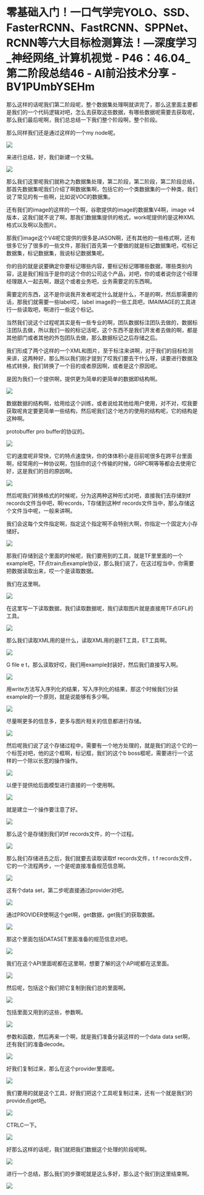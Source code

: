 # 零基础入门！一口气学完YOLO、SSD、FasterRCNN、FastRCNN、SPPNet、RCNN等六大目标检测算法！—深度学习_神经网络_计算机视觉 - P46：46.04_第二阶段总结46 - AI前沿技术分享 - BV1PUmbYSEHm

那么这样的话呢我们第二阶段呢，整个数据集处理啊就讲完了，那么这里面主要都是我们的一个代码逻辑对吧，怎么去获取这些数据，有哪些数据呢需要去获取呢，那么我们最后呢啊，我们总总结一下我们整个阶段啊，整个阶段。

那么同样我们还是通过这样的一个my node呢。

![](img/d58ebb1ce4eabce428b04decafeccf4b_1.png)

来进行总结，好，我们新建一个文稿。

![](img/d58ebb1ce4eabce428b04decafeccf4b_3.png)

那么我们这里呢我们就称之为数据集处理，第二阶段，第二阶段，第二阶段总结，那首先数据集呢我们介绍了啊数据集啊，包括它的一个类数据集的一个种类，我们说了常见的有一些啊，比如说VOC的数据集。

还有我们的image的这样的一个啊，谷歌提供的image的数据集V4啊，image v4版本，这我们就不说了啊，那我们数据集提供的格式，work呢提供的是这种XML格式以及啊以及图片。

那我们image这个V4呢它提供的很多是JASON啊，还有其他的一些格式啊，还有很多它分了很多的一些文件，那我们首先第一个要做的就是标记数据集吧，哎标记数据集，标记数据集，我说标记数据集呢。

你的目的就是说要确定你要标记哪些内容，要标记标记哪哪些数据，哪些类别内容，这是我们相当于是你的这个你的公司这个产品，对吧，你的或者说你这个经理经理跟人一起去啊，跟这个或者业务吧，业务需要定的东西啊。

需要定的东西，这不是你说我开发者呢定什么就是什么，不是的啊，然后那需要的话，那我们就需要一些label哎，label image的一些工具吧，IMAIMAGE的工具进行一些读取吧，啊进行一些这个标记。

当然我们说这个过程呢其实是有一些专业的啊，团队数据标注团队去做的，数据标注团队去做，所以我们一般的标记活呢，这个东西不是我们开发者去做的啊，都是其他部门或者其他的外包团队去做，那么数据标记之后存储之后。

我们形成了两个这样的一个XML和图片，至于标注来讲啊，对于我们的目标检测来讲，这两种好，那么所以我们刚才提到了哎我们要去干什么呀，读要进行数据及格式转换，我们转换了一个目的或者原因啊，或者是这个原因呢。

是因为我们一个提供啊，提供更为简单的更简单的数据即结构啊。

![](img/d58ebb1ce4eabce428b04decafeccf4b_5.png)

数据数据的结构啊，给用给这个训练，或者说给其他给用户使用，对不对，哎我要获取呢肯定要更简单一些结构，然后呢我们这个地方的使用的结构呢，它的结构是这种啊。

protobuffer pro buffer的协议的。

![](img/d58ebb1ce4eabce428b04decafeccf4b_7.png)

它的速度呢非常快，它的特点速度快，你的体体积小是目前呢很多在跨平台里面啊，经常用的一种协议啊，包括你的这个传输的时候，GRPC啊等等都会去使用它好，这是我们的目的原因啊。



![](img/d58ebb1ce4eabce428b04decafeccf4b_9.png)

然后呢我们转换格式的时候呢，分为这两种这种形式对吧，直接我们去存储到tf records文件当中吧，啊records，T存储到这种tf records文件当中，那么存储这个文件当中呢，一般来讲啊。

我们会这每个文件指定啊，指定这个指定啊不会特别大啊，你指定一个固定大小存储好。

![](img/d58ebb1ce4eabce428b04decafeccf4b_11.png)

那我们存储到这个里面的时候呢，我们要用到的工具，就是TF里里面的一个example吧，TF点train点example协议，那么我们说了，在这过程当中，你需要把数据读取出来，哎一个是读取数据。

我们在这里啊。

![](img/d58ebb1ce4eabce428b04decafeccf4b_13.png)

在这里写一下读取数据，我们读取数据呢，我们读取图片就是直接用TF点GFL的工具。

![](img/d58ebb1ce4eabce428b04decafeccf4b_15.png)

那么我们读取XML用的是什么，读取XML用的是ET工具，ET工具啊。

![](img/d58ebb1ce4eabce428b04decafeccf4b_17.png)

G file e t，那么读取好哎，我们用example封装好，然后我们直接写入啊。

![](img/d58ebb1ce4eabce428b04decafeccf4b_19.png)

用write方法写入序列化的结果，写入序列化的结果，那这个时候我们分装example的一个原则，就是说能够有多少啊。



![](img/d58ebb1ce4eabce428b04decafeccf4b_21.png)

尽量啊更多的信息多，更多与图片相关的信息都进行存储。

![](img/d58ebb1ce4eabce428b04decafeccf4b_23.png)

然后呢我们说了这个存储过程中，需要有一个地方处理的，就是我们的这个它的一个标签对吧，他的这个框啊，标记框，我们的这个b boss框呢，需要进行一个这样的一个除以长宽的操作操作。



![](img/d58ebb1ce4eabce428b04decafeccf4b_25.png)

以便于提供给后面模型进行直接的一个使用啊。

![](img/d58ebb1ce4eabce428b04decafeccf4b_27.png)

就是建立一个操作要注意了好。

![](img/d58ebb1ce4eabce428b04decafeccf4b_29.png)

那么这个是存储到我们的tf records文件，的一个过程。

![](img/d58ebb1ce4eabce428b04decafeccf4b_31.png)

那么我们存储进去之后，我们就要去读取读取tf records文件，t f records文件，它的一个流程两步，一个是呢直接准备规范信息啊。



![](img/d58ebb1ce4eabce428b04decafeccf4b_33.png)

这有个data set，第二步呢直接通过provider对吧。

![](img/d58ebb1ce4eabce428b04decafeccf4b_35.png)

通过PROVIDER使啊这个get啊，get数据，get我们的获取数据。

![](img/d58ebb1ce4eabce428b04decafeccf4b_37.png)

那这个里面包括DATASET里面准备的规范信息对吧。

![](img/d58ebb1ce4eabce428b04decafeccf4b_39.png)

我们在这个API里面呢都在这里啊，想要了解的这个API呢都在这里面。

![](img/d58ebb1ce4eabce428b04decafeccf4b_41.png)

然后呢，包括这个我们把它复制到我们总的里面啊。

![](img/d58ebb1ce4eabce428b04decafeccf4b_43.png)

包括里面又用到的这些，参数啊。

![](img/d58ebb1ce4eabce428b04decafeccf4b_45.png)

参数和函数，然后再来一个啊，就是我们准备分装这样的一个data data set啊，还有我们的准备decode。



![](img/d58ebb1ce4eabce428b04decafeccf4b_47.png)

好我们复制过来，那么在这个provider里面呢。

![](img/d58ebb1ce4eabce428b04decafeccf4b_49.png)

我们要用的就是这个工具，好我们把这个工具呢复制过来，还有一个就是我们的provide点get吧。

![](img/d58ebb1ce4eabce428b04decafeccf4b_51.png)

CTRLC一下。

![](img/d58ebb1ce4eabce428b04decafeccf4b_53.png)

好那么这样的话呢，我们就把我们数据这个处理的阶段呢啊。

![](img/d58ebb1ce4eabce428b04decafeccf4b_55.png)

进行一个总结，那么我们的步骤呢就是这么多好，那么这个我们到这里结束啊。

![](img/d58ebb1ce4eabce428b04decafeccf4b_57.png)